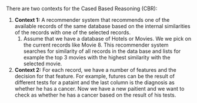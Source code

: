 There are two contexts for the Cased Based Reasoning (CBR):

1. **Context 1:** A recommender system that recommends one of the available records of the same database based on the internal similarities of the records with one of the selected records.
   1. Assume that we have a database of Hotels or Movies. We we pick on the current records like Movie 8. This recommender system searches for similarity of all records in the data base and lists for example the top 3 movies with the highest similarity with the selected movie.
2. **Context 2:** For each record, we have a number of features and the decision for that feature. For example, futures can be the result of different tests for a pataint and the last column is the diagnosis as whether he has a cancer. Now we have a new paitient and we want to check as whether he has a cancer based on the result of his tests.